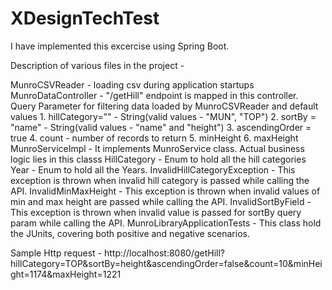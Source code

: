 # XDesignTechTest

I have implemented this excercise using Spring Boot.

Description of various files in the project -

MunroCSVReader -      loading csv during application startups
MunroDataController - "/getHill" endpoint is mapped in this controller.
                      Query Parameter for filtering data loaded by MunroCSVReader and default values 
                       1. hillCategory=""  - String(valid values - "MUN", "TOP")
                       2. sortBy = "name"  - String(valid values - "name" and "height")
                       3. ascendingOrder = true
                       4. count            - number of records to return
                       5. minHeight
                       6. maxHeight                     
MunroServiceImpl -    It implements MunroService class. Actual business logic lies in this classs
HillCategory -        Enum to hold all the hill categories
Year -                Enum to hold all the Years.
InvalidHillCategoryException - This exception is thrown when invalid hill category is passed while calling the API.
InvalidMinMaxHeight -          This exception is thrown when invalid values of min and max height are passed while calling the API.
InvalidSortByField -           This exception is thrown when invalid value is passed for sortBy query param while calling the API.
MunroLibraryApplicationTests - This class hold the JUnits, covering both positive and negative scenarios.

Sample Http request - http://localhost:8080/getHill?hillCategory=TOP&sortBy=height&ascendingOrder=false&count=10&minHeight=1174&maxHeight=1221
